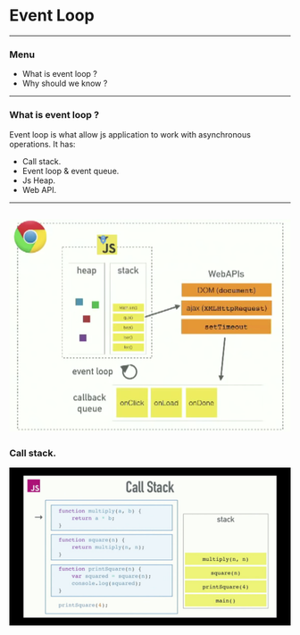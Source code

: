 # Event Loop
---
### Menu
- What is event loop ?
- Why should we know ?
---
### What is event loop ?
Event loop is what allow js application to work with asynchronous operations. It has:
+ Call stack.
+ Event loop & event queue.
+ Js Heap.
+ Web API.
---
![eventLoop](images/event_loop.png)
---
### Call stack.
![callStack](images/call_stack.jpg)